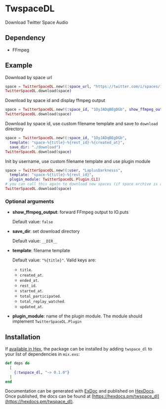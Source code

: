 # TwspaceDL

Download Twitter Space Audio

## Dependency
- FFmpeg

## Example
Download by space url
```elixir
space = TwitterSpaceDL.new!(:space_url, "https://twitter.com/i/spaces/1OyJADqBEgDGb")
TwitterSpaceDL.download(space)
```

Download by space id and display ffmpeg output
```elixir
space = TwitterSpaceDL.new!(:space_id, "1OyJADqBEgDGb", show_ffmpeg_output: true)
TwitterSpaceDL.download(space)
```

Download by space id, use custom filename template and save to `download` directory
```elixir
space = TwitterSpaceDL.new!(:space_id, "1OyJADqBEgDGb",
  template: "space-%{title}-%{rest_id}-%{created_at}",
  save_dir: "./download")
TwitterSpaceDL.download(space)
```

Init by username, use custom filename template and use plugin module
```elixir
space = TwitterSpaceDL.new!(:user, "LaplusDarknesss",
  template: "space-%{title}-%{rest_id}",
  plugin_module: TwitterSpaceDL.Plugin.CLI)
# you can call this again to download new spaces (if space archive is available)
TwitterSpaceDL.download(space)
```

### Optional arguments
- **show_ffmpeg_output**: forward FFmpeg output to IO.puts
  
  Default value: `false`

- **save_dir**: set download directory

  Default value: `__DIR__`

- **template**: filename template

  Default value: `"%{title}"`. Valid keys are:

    - `title`.
    - `created_at`.
    - `ended_at`.
    - `rest_id`.
    - `started_at`.
    - `total_participated`.
    - `total_replay_watched`.
    - `updated_at`.

- **plugin_module**: name of the plugin module. The module should implement `TwitterSpaceDL.Plugin`

## Installation

If [available in Hex](https://hex.pm/docs/publish), the package can be installed
by adding `twspace_dl` to your list of dependencies in `mix.exs`:

```elixir
def deps do
  [
    {:twspace_dl, "~> 0.1.0"}
  ]
end
```

Documentation can be generated with [ExDoc](https://github.com/elixir-lang/ex_doc)
and published on [HexDocs](https://hexdocs.pm). Once published, the docs can
be found at [https://hexdocs.pm/twspace_dl](https://hexdocs.pm/twspace_dl).
